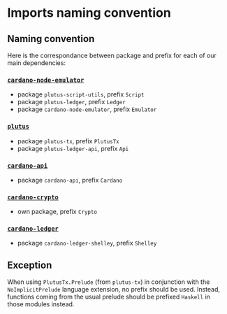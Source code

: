 # Imports naming convention

## Naming convention

Here is the correspondance between package and prefix for each of our
main dependencies:

### [`cardano-node-emulator`](https://github.com/IntersectMBO/cardano-node-emulator)

- package `plutus-script-utils`, prefix `Script`
- package `plutus-ledger`, prefix `Ledger`
- package `cardano-node-emulator`, prefix `Emulator`

### [`plutus`](https://github.com/IntersectMBO/plutus)

- package `plutus-tx`, prefix `PlutusTx`
- package `plutus-ledger-api`, prefix `Api`

### [`cardano-api`](https://github.com/IntersectMBO/cardano-api)

- package `cardano-api`, prefix `Cardano`

### [`cardano-crypto`](https://github.com/IntersectMBO/cardano-crypto)

- own package, prefix `Crypto`

### [`cardano-ledger`](https://github.com/IntersectMBO/cardano-ledger)

- package `cardano-ledger-shelley`, prefix `Shelley`

## Exception

When using `PlutusTx.Prelude` (from `plutus-tx`) in conjunction with
the `NoImplicitPrelude` language extension, no prefix should be
used. Instead, functions coming from the usual prelude should be
prefixed `Haskell` in those modules instead.
